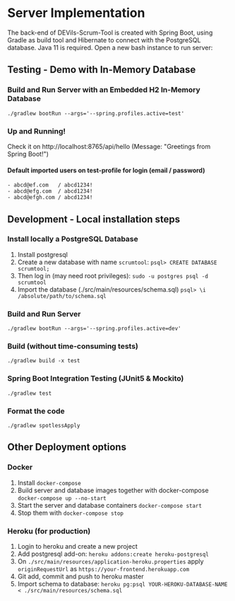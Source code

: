 # Server Implementation
The back-end of DEVils-Scrum-Tool is created with Spring Boot, using Gradle as build tool and Hibernate
to connect with the PostgreSQL database. Java 11 is required. Open a new bash instance to run server:

## Testing - Demo with In-Memory Database

### Build and Run Server with an Embedded H2 In-Memory Database
	./gradlew bootRun --args='--spring.profiles.active=test'

### Up and Running!
Check it on http://localhost:8765/api/hello (Message: "Greetings from Spring Boot!")

#### Default imported users on test-profile for login (email / password)
	- abcd@ef.com   / abcd1234!
	- abcd@efg.com  / abcd1234!
	- abcd@efgh.com / abcd1234!

## Development - Local installation steps

### Install locally a PostgreSQL Database
1. Install postgresql
2. Create a new database with name `scrumtool`:
	`psql> CREATE DATABASE scrumtool;`
3. Then log in (may need root privileges):
	`sudo -u postgres psql -d scrumtool`
3. Import the database (./src/main/resources/schema.sql)
	`psql> \i /absolute/path/to/schema.sql`

### Build and Run Server
	./gradlew bootRun --args='--spring.profiles.active=dev'

### Build (without time-consuming tests)
	./gradlew build -x test

### Spring Boot Integration Testing (JUnit5 & Mockito)
	./gradlew test

### Format the code
	./gradlew spotlessApply

## Other Deployment options

### Docker
1. Install `docker-compose`
2. Build server and database images together with docker-compose
	`docker-compose up --no-start`
3. Start the server and database containers
	`docker-compose start`
4. Stop them with `docker-compose stop`

### Heroku (for production)
1. Login to heroku and create a new project
2. Add postgresql add-on: `heroku addons:create heroku-postgresql`
3. On `./src/main/resources/application-heroku.properties` apply `originRequestUrl` as `https://your-frontend.herokuapp.com`
4. Git add, commit and push to heroku master
5. Import schema to database: `heroku pg:psql YOUR-HEROKU-DATABASE-NAME < ./src/main/resources/schema.sql`
